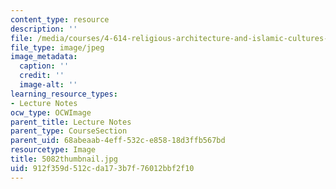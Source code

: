 ```yaml
---
content_type: resource
description: ''
file: /media/courses/4-614-religious-architecture-and-islamic-cultures-fall-2002/912f359d512cda173b7f76012bbf2f10_5082thumbnail.jpg
file_type: image/jpeg
image_metadata:
  caption: ''
  credit: ''
  image-alt: ''
learning_resource_types:
- Lecture Notes
ocw_type: OCWImage
parent_title: Lecture Notes
parent_type: CourseSection
parent_uid: 68abeaab-4eff-532c-e858-18d3ffb567bd
resourcetype: Image
title: 5082thumbnail.jpg
uid: 912f359d-512c-da17-3b7f-76012bbf2f10
---
```

